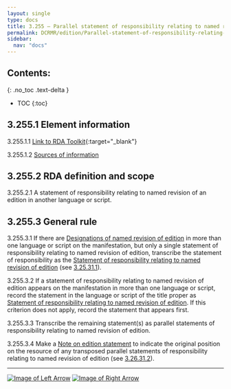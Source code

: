 ```yaml
---
layout: single
type: docs
title: 3.255 — Parallel statement of responsibility relating to named revision of edition 
permalink: DCRMR/edition/Parallel-statement-of-responsibility-relating-to-named-revision-of-edition/
sidebar:
  nav: "docs"
---
```


## Contents:
{: .no_toc .text-delta }

- TOC
{:toc}

## 3.255.1 Element information

<a name="3.255.1.1">3.255.1.1</a> [Link to RDA Toolkit](https://beta.rdatoolkit.org/Content/Index?externalId=en-US_ala-967af630-96e5-379f-8c69-edb0b64906f5){:target="_blank"}

<a name="3.255.1.2">3.255.1.2</a> [Sources of information](/DCRMR/edition/#3011-sources-of-information)

## 3.255.2 RDA definition and scope

<a name="3.255.2.1">3.255.2.1</a> A statement of responsibility relating to named revision of an edition in another language or script.

## 3.255.3 General rule

<a name="3.255.3.1">3.255.3.1</a> If there are [Designations of named revision of edition](/DCRMR/edition/Designation-of-named-revision-of-edition/) in more than one language or script on the manifestation, but only a single statement of responsibility relating to named revision of edition, transcribe the statement of responsibility as the [Statement of responsibility relating to named revision of edition](/DCRMR/edition/Statement-of-responsibility-relating-to-named-revision-of-edition/) (see [3.25.31.1](/DCRMR/edition/Statement-of-responsibility-relating-to-named-revision-of-edition/#3.25.31.1)).

<a name="3.255.3.2">3.255.3.2</a> If a statement of responsibility relating to named revision of edition appears on the manifestation in more than one language or script, record the statement in the language or script of the title proper as [Statement of responsibility relating to named revision of edition](/DCRMR/edition/Statement-of-responsibility-relating-to-named-revision-of-edition/). If this criterion does not apply, record the statement that appears first. 

<a name="3.255.3.3">3.255.3.3</a> Transcribe the remaining statement(s) as parallel statements of responsibility relating to named revision of edition.

<a name="3.255.3.4">3.255.3.4</a> Make a [Note on edition statement](/DCRMR/edition/Note-on-edition-statement/) to indicate the original position on the resource of any transposed parallel statements of responsibility relating to named revision of edition (see [3.26.31.2](/DCRMR/edition/Note-on-edition-statement/#3.26.31.2)).

---

[![Image of Left Arrow](https://rbms-bsc.github.io/DCRMR/assets/pictures/navigation/Arrow_Left.png "3.25 — Statement of responsibility relating to named revision of edition")](/DCRMR/edition/Statement-of-responsibility-relating-to-named-revision-of-edition/) [![Image of Right Arrow](https://rbms-bsc.github.io/DCRMR/assets/pictures/navigation/Arrow_Right.png "3.26 — Note on edition statement")](/DCRMR/edition/Note-on-edition-statement/)
